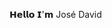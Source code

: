 𝗛𝗲𝗹𝗹𝗼 𝗜'𝗺 José David

<!---
FontalvoJ/FontalvoJ is a ✨ special ✨ repository because its `README.md` (this file) appears on your GitHub profile.
You can click the Preview link to take a look at your changes.
--->
